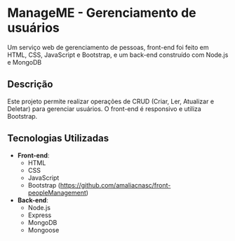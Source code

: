 # ManageME - Gerenciamento de usuários 

Um serviço web de gerenciamento de pessoas,  front-end foi feito em HTML, CSS, JavaScript e Bootstrap, e um back-end construído com Node.js e MongoDB

## Descrição

Este projeto permite realizar operações de CRUD (Criar, Ler, Atualizar e Deletar) para gerenciar usuários. O front-end é responsivo e utiliza Bootstrap. 

## Tecnologias Utilizadas

- **Front-end**: 
  - HTML
  - CSS
  - JavaScript
  - Bootstrap
(https://github.com/amaliacnasc/front-peopleManagement)
- **Back-end**: 
  - Node.js
  - Express
  - MongoDB
  - Mongoose


